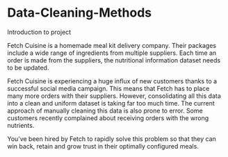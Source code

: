 # Data-Cleaning-Methods
Introduction to project

Fetch Cuisine is a homemade meal kit delivery company. Their packages include a wide range of ingredients from multiple suppliers. Each time an order is made from the suppliers, the nutritional information dataset needs to be updated.

Fetch Cuisine is experiencing a huge influx of new customers thanks to a successful social media campaign. This means that Fetch has to place many more orders with their suppliers. However, consolidating all this data into a clean and uniform dataset is taking far too much time. The current approach of manually cleaning this data is also prone to error. Some customers recently complained about receiving orders with the wrong nutrients. 

You’ve been hired by Fetch to rapidly solve this problem so that they can win back, retain and grow trust in their optimally configured meals.
